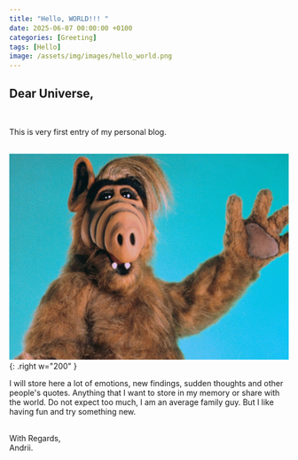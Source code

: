 ```yaml
---
title: "Hello, WORLD!!! "
date: 2025-06-07 00:00:00 +0100
categories: [Greeting]
tags: [Hello]
image: /assets/img/images/hello_world.png
---
```


<h2>Dear Universe,</h2><br>

This is very first entry of my personal blog.<br><br>

![Desktop View](/assets/img/images/alf_greeting.png){: .right w="200" }

I will store here a lot of emotions, new findings, sudden thoughts and other people's quotes. Anything that I want to store in my memory or share with the world. Do not expect too much, I am an average family guy. But I like having fun and try something new.<br><br>



With Regards,<br>
Andrii.